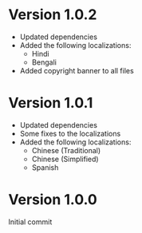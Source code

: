 # Version 1.0.2

-   Updated dependencies
-   Added the following localizations:
    -   Hindi
    -   Bengali
-   Added copyright banner to all files

# Version 1.0.1

-   Updated dependencies
-   Some fixes to the localizations
-   Added the following localizations:
    -   Chinese (Traditional)
    -   Chinese (Simplified)
    -   Spanish

# Version 1.0.0

Initial commit
